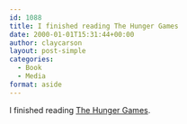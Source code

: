 ```yaml
---
id: 1088
title: I finished reading The Hunger Games
date: 2000-01-01T15:31:44+00:00
author: claycarson
layout: post-simple
categories: 
  - Book
  - Media
format: aside
---
```

I finished reading [The Hunger Games](http://amazon.com/exec/obidos/ASIN/0439023483/claycarson0c-20).<!--more-->
